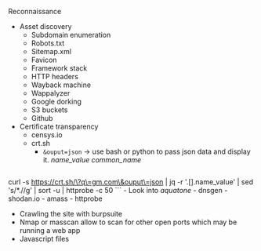 Reconnaissance
- Asset discovery
	- Subdomain enumeration
	- Robots.txt
	- Sitemap.xml
	- Favicon
	- Framework stack
	- HTTP headers
	- Wayback machine
	- Wappalyzer
	- Google dorking
	- S3 buckets
	- Github 
 - Certificate transparency
	 - censys.io
	 - crt.sh
		  - `&ouput=json` -> use bash or python to pass json data and display it. *name_value* *common_name*
			```bash
curl -s https://crt.sh/\?q\=gm.com\&ouput\=json | jq -r '.[].name_value' | sed 's/\*\.//g' | sort -u | httprobe -c 50
			```
	 - Look into *aquatone*
	 - dnsgen
	 - shodan.io
	 - amass
	 - httprobe
- Crawling the site with burpsuite
- Nmap or masscan allow to scan for other open ports which may be running a web app
- Javascript files